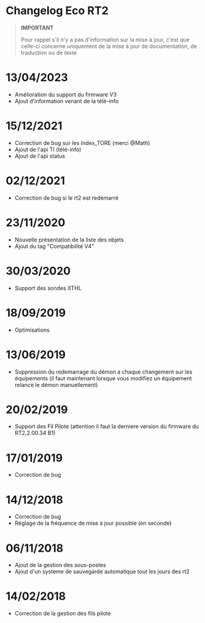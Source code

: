 # Changelog Eco RT2

>**IMPORTANT**
>
>Pour rappel s'il n'y a pas d'information sur la mise à jour, c'est que celle-ci concerne uniquement de la mise à jour de documentation, de traduction ou de texte

# 13/04/2023

- Amélioration du support du firmware V3
- Ajout d'information venant de la télé-info

# 15/12/2021

- Correction de bug sur les Index_TORE (merci @Math)
- Ajout de l'api TI (télé-info)
- Ajout de l'api status

# 02/12/2021

- Correction de bug si le rt2 est redémarré

# 23/11/2020

- Nouvelle présentation de la liste des objets
- Ajout du tag "Compatibilité V4"

# 30/03/2020

- Support des sondes XTHL

# 18/09/2019

- Optimisations

# 13/06/2019

- Suppression du redemarrage du démon a chaque changement sur les équipements (il faut maintenant lorsque vous modifiez un équipement relance le démon manuellement)

# 20/02/2019

- Support des Fil Pilote (attention il faut la derniere version du firmware du RT2,2.00.34 B1)

# 17/01/2019

- Correction de bug

# 14/12/2018

- Correction de bug
- Réglage de la fréquence de mise à jour possible (en seconde)

# 06/11/2018

- Ajout de la gestion des sous-postes
- Ajout d'un systeme de sauvegarde automatique tout les jours des rt2

# 14/02/2018

- Correction de la gestion des fils pilote
